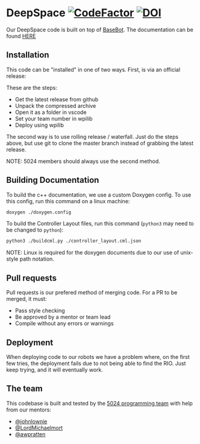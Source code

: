 # DeepSpace [![CodeFactor](https://www.codefactor.io/repository/github/frc5024/deepspace/badge)](https://www.codefactor.io/repository/github/frc5024/deepspace) [![DOI](https://zenodo.org/badge/162623857.svg)](https://zenodo.org/badge/latestdoi/162623857)

Our DeepSpace code is built on top of [BaseBot](https://github.com/frc5024/basebot). The documentation can be found [HERE](https://frc5024.github.io/DeepSpace/)

## Installation
This code can be "installed" in one of two ways. First, is via an official release:

These are the steps:
 - Get the latest release from github
 - Unpack the compressed archive
 - Open it as a folder in vscode
 - Set your team number in wpilib
 - Deploy using wpilib

The second way is to use rolling release / waterfall. Just do the steps above, but use git to clone the master branch instead of grabbing the latest release.

NOTE: 5024 members should always use the second method.

## Building Documentation
To build the c++ documentation, we use a custom Doxygen config. To use this config, run this command on a linux machine:
```sh
doxygen ./doxygen.config
```

To build the Controller Layout files, run this command (`python3` may need to be changed to `python`):
```sh
python3 ./buildcml.py ./controller_layout.cml.json
```

NOTE: Linux is required for the doxygen documents due to our use of unix-style path notation.

## Pull requests
Pull requests is our prefered method of merging code. For a PR to be merged, it must:
 - Pass style checking
 - Be approved by a mentor or team lead
 - Compile without any errors or warnings

## Deployment
When deploying code to our robots we have a problem where, on the first few tries, the deployment fails due to not being able to find the RIO. Just keep trying, and it will eventually work.

## The team
This codebase is built and tested by the [5024 programming team](https://github.com/frc5024) with help from our mentors:
 - [@johnlownie](https://github.com/johnlownie)
 - [@LordMichaelmort](https://github.com/LordMichaelmort)
 - [@awpratten](https://github.com/awpratten)